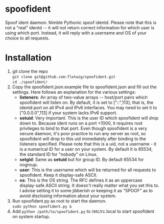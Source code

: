 spoofident
==========

Spoof ident daemon. Nimble Pythonic spoof identd. Please note that this is not a "real" identd -- it will not return correct information for which user is using which port. Instead, it will reply with a username and OS of your choice to all requests.

Installation
====
1. git clone the repo  
    `git clone git@github.com:flotwig/spoofident.git`  
    `cd ./spoofident/`
2. Copy the spoofident.json.example file to spoofident.json and fill out the settings. Here follows an explanation for the various settings:  
      * **listeners**: An array of two-value arrays -- host/port pairs which spoofident will listen on. By default, it is set to ["::",113]; that is, the identd port on all IPv4 and IPv6 interfaces. You may need to set it to ["0.0.0.0",113] if your system lacks IPv6 support.
      * **setuid**: Very important. This is the user ID which spoofident will drop down to. Because ident runs on a port <1000, it requires root privileges to bind to that port. Even though spoofident is a very secure daemon, it's poor practice to run any server as root, so spoofident will drop to this uid immediately after binding to the listeners specified. Please note that this is a uid, not a username - it is a numerical ID for a user on your system. By default it is 65534, the standard ID for "nobody" on Linux.
      * **setgid**: Same as **setuid** but for group ID. By default 65534 for nogroup.
      * **user**: This is the username which will be returned for all requests to spoofident. Keep it display-safe ASCII.
      * **os**: This is the OS string. The RFC defines it as an uppercase display-safe ASCII string. It doesn't really matter what you set this to. I advise setting it to some jibberish or keeping it as "SPOOF" as to avoid disclosing information about your system.
3. Run spoofident.py as root to start the daemon.  
    `sudo python spoofident.py &`
4. Add `python /path/to/spoofident.py` to /etc/rc.local to start spoofident on system startup.
